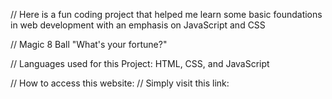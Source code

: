 // Here is a fun coding project that helped me learn some basic foundations in web development with an emphasis on JavaScript and CSS

// Magic 8 Ball "What's your fortune?"

// Languages used for this Project: HTML, CSS, and JavaScript

// How to access this website: 
// Simply visit this link: 